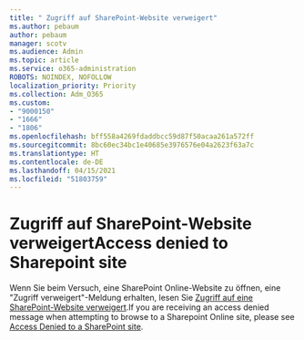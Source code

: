 ```yaml
---
title: " Zugriff auf SharePoint-Website verweigert"
ms.author: pebaum
author: pebaum
manager: scotv
ms.audience: Admin
ms.topic: article
ms.service: o365-administration
ROBOTS: NOINDEX, NOFOLLOW
localization_priority: Priority
ms.collection: Adm_O365
ms.custom:
- "9000150"
- "1666"
- "1806"
ms.openlocfilehash: bff558a4269fdaddbcc59d87f50acaa261a572ff
ms.sourcegitcommit: 8bc60ec34bc1e40685e3976576e04a2623f63a7c
ms.translationtype: HT
ms.contentlocale: de-DE
ms.lasthandoff: 04/15/2021
ms.locfileid: "51803759"
---
```

# <a name="access-denied-to-sharepoint-site"></a><span data-ttu-id="7490b-102">Zugriff auf SharePoint-Website verweigert</span><span class="sxs-lookup"><span data-stu-id="7490b-102">Access denied to Sharepoint site</span></span>

<span data-ttu-id="7490b-103">Wenn Sie beim Versuch, eine SharePoint Online-Website zu öffnen, eine "Zugriff verweigert"-Meldung erhalten, lesen Sie [Zugriff auf eine SharePoint-Website verweigert](https://docs.microsoft.com/sharepoint/troubleshoot/administration/access-denied-or-need-permission-error-sharepoint-online-or-onedrive-for-business#when-accessing-a-sharepoint-site).</span><span class="sxs-lookup"><span data-stu-id="7490b-103">If you are receiving an access denied message when attempting to browse to a Sharepoint Online site, please see [Access Denied to a SharePoint site](https://docs.microsoft.com/sharepoint/troubleshoot/administration/access-denied-or-need-permission-error-sharepoint-online-or-onedrive-for-business#when-accessing-a-sharepoint-site).</span></span>

